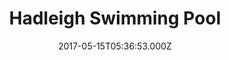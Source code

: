 ---
date: 2017-05-15T05:36:53.000Z
title: Hadleigh Swimming Pool
latitude: 52.04454122139633
longitude: 0.9586564785024496
category: checkin
---